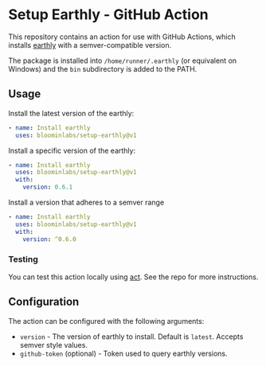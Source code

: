 # Setup Earthly - GitHub Action

This repository contains an action for use with GitHub Actions, which installs [earthly](https://github.com/earthly/earthly) with a semver-compatible version.

The package is installed into `/home/runner/.earthly` (or equivalent on Windows) and the `bin` subdirectory is added to the PATH.

## Usage

Install the latest version of the earthly:

```yaml
- name: Install earthly
  uses: bloominlabs/setup-earthly@v1
```

Install a specific version of the earthly:

```yaml
- name: Install earthly
  uses: bloominlabs/setup-earthly@v1
  with:
    version: 0.6.1
```

Install a version that adheres to a semver range

```yaml
- name: Install earthly
  uses: bloominlabs/setup-earthly@v1
  with:
    version: ^0.6.0
```

### Testing

You can test this action locally using [act](https://github.com/nektos/act). See the repo for more instructions.

## Configuration

The action can be configured with the following arguments:

- `version` - The version of earthly to install. Default is `latest`. Accepts semver style values.
- `github-token` (optional) - Token used to query earthly versions.
